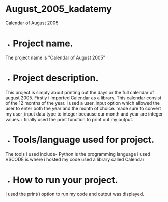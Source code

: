 # August_2005_kadatemy
Calendar of August 2005



- # Project name.

 The project name is "Calendar of August 2005"
 

- # Project description.

This project is simply about printing out the days or the full calendar of august 2005. Firstly i imported Calendar as a library. This calendar consist of the 12
months of the year. i used a user_input option which allowed the user to enter both the year and the month of choice. made sure to convert my user_input data type to 
integer because our month and year are integer values. i finally used the print function to print out my output.


- # Tools/language used for project.

The tools i used include-
Python is the programming language i used
VSCODE is where i hosted my code
used a library called Calendar


- # How to run your project.

I used the print() option to run my code and output was displayed.
